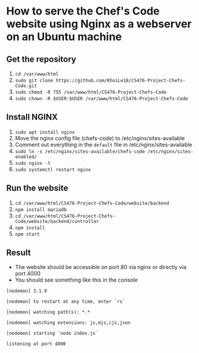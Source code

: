# How to serve the Chef's Code website using Nginx as a webserver on an Ubuntu machine
## Get the repository
1. ``cd /var/www/html``
2. ``sudo git clone https://github.com/KhoiLe18/CS476-Project-Chefs-Code.git``
3. ``sudo chmod -R 755 /var/www/html/CS476-Project-Chefs-Code``
4. ``sudo chown -R $USER:$USER /var/www/html/CS476-Project-Chefs-Code``

## Install NGINX
1. ``sudo apt install nginx``
2. Move the nginx config file (chefs-code) to /etc/nginx/sites-available
3. Comment out everything in the `default` file in /etc/nginx/sites-available
4. ``sudo ln -s /etc/nginx/sites-available/chefs-code /etc/nginx/sites-enabled/``
5. ``sudo nginx -t``
6. ``sudo systemctl restart nginx``

## Run the website
1. ``cd /var/www/html/CS476-Project-Chefs-Code/website/backend``
2. ``npm install mariadb``
3. ``cd /var/www/html/CS476-Project-Chefs-Code/website/backend/controller``
4. ``npm install``
5. ``npm start``

## Result
- The website should be accessible on port 80 via nginx or directly via port 4000
- You should see something like this in the console
<p>
<code>[nodemon] 3.1.9<br>
[nodemon] to restart at any time, enter `rs`<br>
[nodemon] watching path(s): *.*<br>
[nodemon] watching extensions: js,mjs,cjs,json<br>
[nodemon] starting `node index.js`<br>
listening at port 4000</code>
</p>